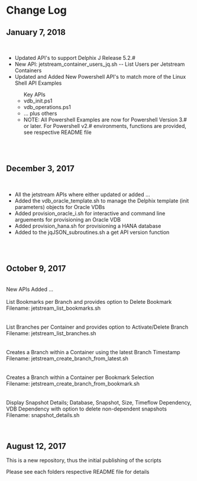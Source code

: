 # Change Log 

## January 7, 2018
 <br />
<ul>
 <li>Updated API's to support Delphix J Release 5.2.#</li>
 <li>New API: jetstream_container_users_jq.sh	 --  List Users per Jetstream Containers</li>
 <li>Updated and Added New Powershell API's to match more of the Linux Shell API Examples</li>
    <ul>Key APIs
     <li>vdb_init.ps1</li>
     <li>vdb_operations.ps1</li>
     <li>... plus others </li>
     <li>NOTE: All Powershell Examples are now for Powershell Version 3.# or later. For Powershell v2.# environments, functions are provided, see respective README file</li>
    </ul>
</ul>
<br />
<br />

## December 3, 2017
 <br />
<ul>
 <li>All the jetstream APIs where either updated or added ... </li>
 <li>Added the vdb_oracle_template.sh to manage the Delphix template (init parameters) objects for Oracle VDBs</li>
 <li>Added provision_oracle_i.sh for interactive and command line arguements for provisioning an Oracle VDB</li>
 <li>Added provision_hana.sh for provisioning a HANA database</li>
 <li>Added to the jqJSON_subroutines.sh a get API version function</li>  
</ul>
<br />
<br />

## October 9, 2017
 <br />
New APIs Added ... <br />
 <br />
List Bookmarks per Branch and provides option to Delete Bookmark  <br />
Filename: jetstream_list_bookmarks.sh <br />
 <br />
 <br />
List Branches per Container and provides option to Activate/Delete Branch <br />
Filename: jetstream_list_branches.sh <br />
 <br />
 <br />
Creates a Branch within a Container using the latest Branch Timestamp <br />
Filename: jetstream_create_branch_from_latest.sh <br />
 <br />
 <br />
Creates a Branch within a Container per Bookmark Selection <br />
Filename: jetstream_create_branch_from_bookmark.sh <br />
 <br />
 <br />
Display Snapshot Details; Database, Snapshot, Size, Timeflow Dependency, VDB Dependency with option to delete non-dependent snapshots <br />
Filename: snapshot_details.sh <br />	
 <br />
 <br />
 
## August 12, 2017

This is a new repository, thus the initial publishing of the scripts

Please see each folders respective README file for details

